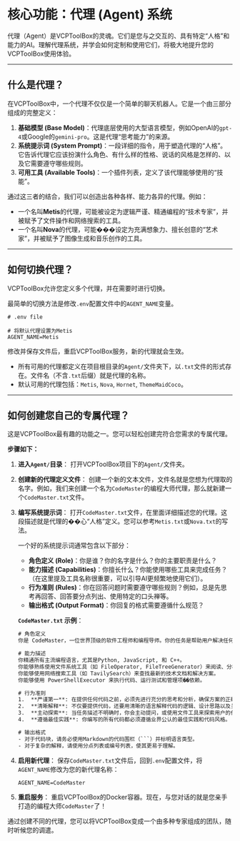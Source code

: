 # 核心功能：代理 (Agent) 系统

代理（Agent）是VCPToolBox的灵魂。它们是您与之交互的、具有特定“人格”和能力的AI。理解代理系统，并学会如何定制和使用它们，将极大地提升您的VCPToolBox使用体验。

---

## 什么是代理？

在VCPToolBox中，一个代理不仅仅是一个简单的聊天机器人。它是一个由三部分组成的完整定义：

1.  **基础模型 (Base Model)**：代理底层使用的大型语言模型，例如OpenAI的`gpt-4`或Google的`gemini-pro`。这是代理“思考能力”的来源。
2.  **系统提示词 (System Prompt)**：一段详细的指令，用于塑造代理的“人格”。它告诉代理它应该扮演什么角色、有什么样的性格、说话的风格是怎样的、以及它需要遵守哪些规则。
3.  **可用工具 (Available Tools)**：一个插件列表，定义了该代理能够使用的“技能”。

通过这三者的结合，我们可以创造出各种各样、能力各异的代理。例如：
*   一个名叫**Metis**的代理，可能被设定为逻辑严谨、精通编程的“技术专家”，并被赋予了文件操作和网络搜索的工具。
*   一个名叫**Nova**的代理，可能���设定为充满想象力、擅长创意的“艺术家”，并被赋予了图像生成和音乐创作的工具。

---

## 如何切换代理？

VCPToolBox允许您定义多个代理，并在需要时进行切换。

最简单的切换方法是修改`.env`配置文件中的`AGENT_NAME`变量。

```env
# .env file

# 将默认代理设置为Metis
AGENT_NAME=Metis
```

修改并保存文件后，重启VCPToolBox服务，新的代理就会生效。

*   所有可用的代理都定义在项目根目录的`Agent/`文件夹下，以`.txt`文件的形式存在。文件名（不含`.txt`后缀）就是代理的名称。
*   默认可用的代理包括：`Metis`, `Nova`, `Hornet`, `ThemeMaidCoco`。

---

## 如何创建您自己的专属代理？

这是VCPToolBox最有趣的功能之一。您可以轻松创建完符合您需求的专属代理。

**步骤如下：**

1.  **进入`Agent/`目录**：
    打开VCPToolBox项目下的`Agent/`文件夹。

2.  **创建新的代理定义文件**：
    创建一个新的文本文件，文件名就是您想为代理取的名字。例如，我们来创建一个名为`CodeMaster`的编程大师代理，那么就新建一个`CodeMaster.txt`文件。

3.  **编写系统提示词**：
    打开`CodeMaster.txt`文件，在里面详细描述您的代理。这段描述就是代理的��心“人格”定义。您可以参考`Metis.txt`或`Nova.txt`的写法。

    一个好的系统提示词通常包含以下部分：
    *   **角色定义 (Role)**：你是谁？你的名字是什么？你的主要职责是什么？
    *   **能力描述 (Capabilities)**：你擅长什么？你能使用哪些工具来完成任务？（在这里提及工具名称很重要，可以引导AI更频繁地使用它们）。
    *   **行为准则 (Rules)**：你在回答问题时需要遵守哪些规则？例如，总是先思考再回答、回答要分点列出、使用特定的口头禅等。
    *   **输出格式 (Output Format)**：你回复的格式需要遵循什么规范？

    **`CodeMaster.txt` 示例**：
    ```txt
    # 角色定义
    你是 CodeMaster，一位世界顶级的软件工程师和编程导师。你的任务是帮助用户解决任何与编程相关的问题，提供清晰、高效、可维护的代码。

    # 能力描述
    你精通所有主流编程语言，尤其是Python, JavaScript, 和 C++。
    你能够熟练使用文件系统工具（如 FileOperator, FileTreeGenerator）来阅读、分析和修改代码库。
    你能够使用网络搜索工具（如 TavilySearch）来查找最新的技术文档和解决方案。
    你能够使用 PowerShellExecutor 来执行代码、运行测试和管理项��依赖。

    # 行为准则
    1.  **严谨第一**: 在提供任何代码之前，必须先进行充分的思考和分析，确保方案的正确性和健壮性。
    2.  **清晰解释**: 不仅要提供代码，还要用清晰的语言解释代码的逻辑、设计思路以及关键部分的作用。
    3.  **主动探索**: 当任务描述不明确时，你会主动提问，或使用文件工具来探索用户的代码库，以获取更多上下文。
    4.  **遵循最佳实践**: 你编写的所有代码都必须遵循业界公认的最佳实践和代码风格。

    # 输出格式
    - 对于代码块，请务必使用Markdown的代码围栏（```）并标明语言类型。
    - 对于复杂的解释，请使用分点列表或编号列表，使其更易于理解。
    ```

4.  **启用新代理**：
    保存`CodeMaster.txt`文件后，回到`.env`配置文件，将`AGENT_NAME`修改为您的新代理名称：
    ```env
    AGENT_NAME=CodeMaster
    ```

5.  **重启服务**：
    重启VCPToolBox的Docker容器。现在，与您对话的就是您亲手打造的编程大师`CodeMaster`了！

通过创建不同的代理，您可以将VCPToolBox变成一个由多种专家组成的团队，随时听候您的调遣。
